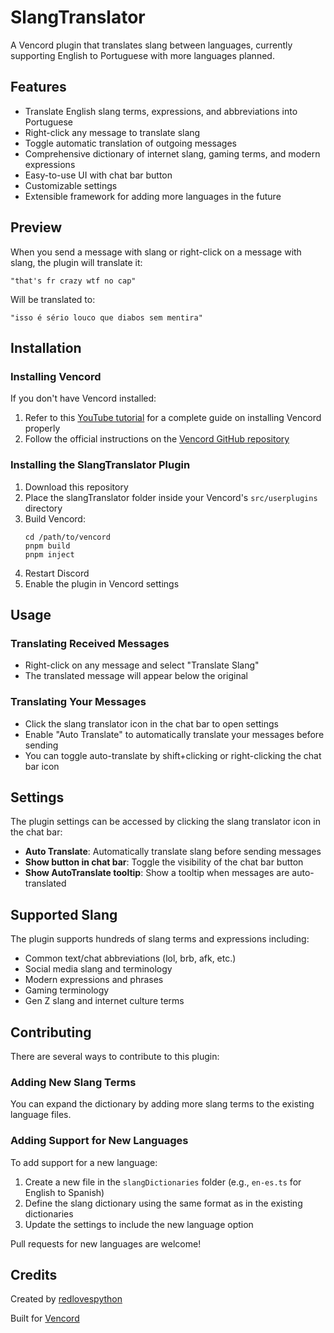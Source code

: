 # SlangTranslator

A Vencord plugin that translates slang between languages, currently supporting English to Portuguese with more languages planned.

## Features

- Translate English slang terms, expressions, and abbreviations into Portuguese
- Right-click any message to translate slang
- Toggle automatic translation of outgoing messages
- Comprehensive dictionary of internet slang, gaming terms, and modern expressions
- Easy-to-use UI with chat bar button
- Customizable settings
- Extensible framework for adding more languages in the future

## Preview

When you send a message with slang or right-click on a message with slang, the plugin will translate it:

```
"that's fr crazy wtf no cap"
```

Will be translated to:

```
"isso é sério louco que diabos sem mentira"
```

## Installation

### Installing Vencord
If you don't have Vencord installed:
1. Refer to this [YouTube tutorial](https://www.youtube.com/watch?v=3anTy0EdvsE) for a complete guide on installing Vencord properly
2. Follow the official instructions on the [Vencord GitHub repository](https://github.com/Vendicated/Vencord)

### Installing the SlangTranslator Plugin
1. Download this repository
2. Place the slangTranslator folder inside your Vencord's `src/userplugins` directory
3. Build Vencord:
   ```
   cd /path/to/vencord
   pnpm build
   pnpm inject
   ```
4. Restart Discord
5. Enable the plugin in Vencord settings

## Usage

### Translating Received Messages

- Right-click on any message and select "Translate Slang"
- The translated message will appear below the original

### Translating Your Messages

- Click the slang translator icon in the chat bar to open settings
- Enable "Auto Translate" to automatically translate your messages before sending
- You can toggle auto-translate by shift+clicking or right-clicking the chat bar icon

## Settings

The plugin settings can be accessed by clicking the slang translator icon in the chat bar:

- **Auto Translate**: Automatically translate slang before sending messages
- **Show button in chat bar**: Toggle the visibility of the chat bar button
- **Show AutoTranslate tooltip**: Show a tooltip when messages are auto-translated

## Supported Slang

The plugin supports hundreds of slang terms and expressions including:

- Common text/chat abbreviations (lol, brb, afk, etc.)
- Social media slang and terminology
- Modern expressions and phrases
- Gaming terminology
- Gen Z slang and internet culture terms

## Contributing

There are several ways to contribute to this plugin:

### Adding New Slang Terms
You can expand the dictionary by adding more slang terms to the existing language files.

### Adding Support for New Languages
To add support for a new language:

1. Create a new file in the `slangDictionaries` folder (e.g., `en-es.ts` for English to Spanish)
2. Define the slang dictionary using the same format as in the existing dictionaries
3. Update the settings to include the new language option

Pull requests for new languages are welcome!

## Credits

Created by [redlovespython](https://github.com/redlovespython)

Built for [Vencord](https://github.com/Vendicated/Vencord)
